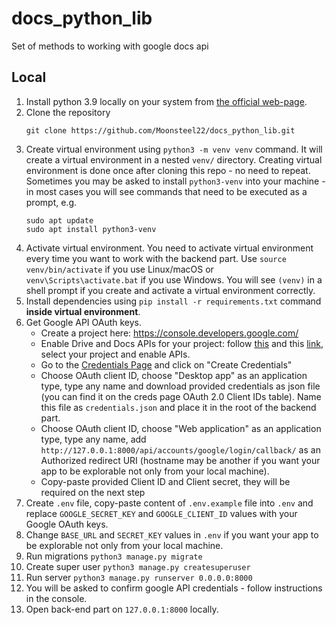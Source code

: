 # docs_python_lib
Set of methods to working with google docs api

## Local

1. Install python 3.9 locally on your system from [the official web-page](https://www.python.org/).
2. Clone the repository
    ```
   git clone https://github.com/Moonsteel22/docs_python_lib.git
   ```
3. Create virtual environment using `python3 -m venv venv` command. It will create a virtual environment in a nested `venv/` directory. Creating virtual environment is done once after cloning this repo - no need to repeat.
    Sometimes you may be asked to install `python3-venv` into your machine - in most cases you will see commands that need to be executed as a prompt, e.g.
    ```
   sudo apt update
   sudo apt install python3-venv
   ```
4. Activate virtual environment. You need to activate virtual environment every time you want to work with the backend part.
    Use `source venv/bin/activate` if you use Linux/macOS or `venv\Scripts\activate.bat` if you use Windows.
    You will see `(venv)` in a shell prompt if you create and activate a virtual environment correctly.
5. Install dependencies using `pip install -r requirements.txt` command **inside virtual environment**.
6. Get Google API OAuth keys.
    - Create a project here: https://console.developers.google.com/
    - Enable Drive and Docs APIs for your project: follow [this](https://console.cloud.google.com/apis/library/docs.googleapis.com) and this [link](https://console.cloud.google.com/apis/library/drive.googleapis.com), select your project and enable APIs.
    - Go to the [Credentials Page](https://console.developers.google.com/apis/credentials) and click on "Create Credentials"
    - Choose OAuth client ID, choose "Desktop app" as an application type, type any name and download provided credentials as json file (you can find it on the creds page OAuth 2.0 Client IDs table). Name this file as `credentials.json` and place it in the root of the backend part.
    - Choose OAuth client ID, choose "Web application" as an application type, type any name, add `http://127.0.0.1:8000/api/accounts/google/login/callback/` as an Authorized redirect URI (hostname may be another if you want your app to be explorable not only from your local machine).
    - Copy-paste provided Client ID and Client secret, they will be required on the next step
7. Create `.env` file, copy-paste content of `.env.example` file into `.env` and replace `GOOGLE_SECRET_KEY` and `GOOGLE_CLIENT_ID` values with your Google OAuth keys.
8. Change `BASE_URL` and `SECRET_KEY` values in `.env` if you want your app to be explorable not only from your local machine.
9. Run migrations `python3 manage.py migrate`
10. Create super user `python3 manage.py createsuperuser`
11. Run server `python3 manage.py runserver 0.0.0.0:8000`
12. You will be asked to confirm google API credentials - follow instructions in the console.
13. Open back-end part on `127.0.0.1:8000` locally.

